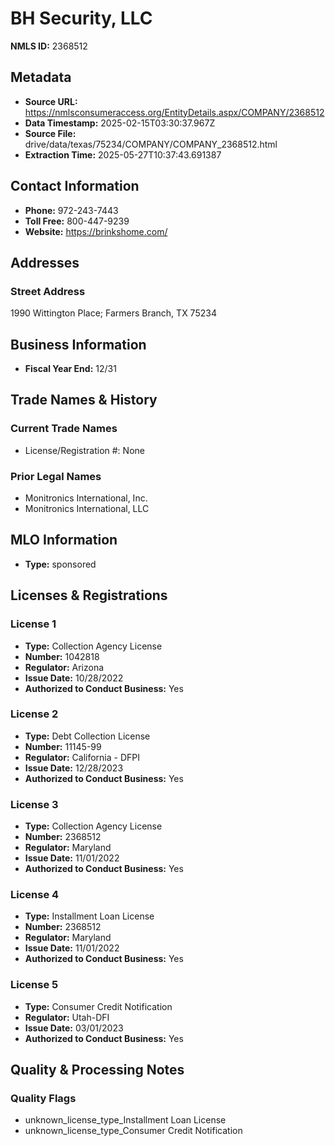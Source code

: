 # BH Security, LLC

**NMLS ID:** 2368512

## Metadata
- **Source URL:** https://nmlsconsumeraccess.org/EntityDetails.aspx/COMPANY/2368512
- **Data Timestamp:** 2025-02-15T03:30:37.967Z
- **Source File:** drive/data/texas/75234/COMPANY/COMPANY_2368512.html
- **Extraction Time:** 2025-05-27T10:37:43.691387

## Contact Information
- **Phone:** 972-243-7443
- **Toll Free:** 800-447-9239
- **Website:** https://brinkshome.com/

## Addresses
### Street Address
1990 Wittington Place; Farmers Branch, TX 75234

## Business Information
- **Fiscal Year End:** 12/31

## Trade Names & History
### Current Trade Names
- License/Registration #: None

### Prior Legal Names
- Monitronics International, Inc.
- Monitronics International, LLC

## MLO Information
- **Type:** sponsored

## Licenses & Registrations

### License 1
- **Type:** Collection Agency License
- **Number:** 1042818
- **Regulator:** Arizona
- **Issue Date:** 10/28/2022
- **Authorized to Conduct Business:** Yes

### License 2
- **Type:** Debt Collection License
- **Number:** 11145-99
- **Regulator:** California - DFPI
- **Issue Date:** 12/28/2023
- **Authorized to Conduct Business:** Yes

### License 3
- **Type:** Collection Agency License
- **Number:** 2368512
- **Regulator:** Maryland
- **Issue Date:** 11/01/2022
- **Authorized to Conduct Business:** Yes

### License 4
- **Type:** Installment Loan License
- **Number:** 2368512
- **Regulator:** Maryland
- **Issue Date:** 11/01/2022
- **Authorized to Conduct Business:** Yes

### License 5
- **Type:** Consumer Credit Notification
- **Regulator:** Utah-DFI
- **Issue Date:** 03/01/2023
- **Authorized to Conduct Business:** Yes

## Quality & Processing Notes
### Quality Flags
- unknown_license_type_Installment Loan License
- unknown_license_type_Consumer Credit Notification
